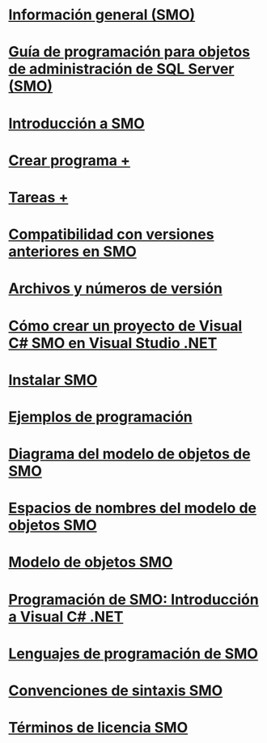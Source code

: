 # [Información general (SMO)](overview-smo.md)
# [Guía de programación para objetos de administración de SQL Server (SMO)](sql-server-management-objects-smo-programming-guide.md)
# [Introducción a SMO](getting-started-in-smo.md)
# [Crear programa +](../../relational-databases/server-management-objects-smo/create-program/calling-methods.md)
# [Tareas +](../../relational-databases/server-management-objects-smo/tasks/backing-up-and-restoring-databases-and-transaction-logs.md)

# [Compatibilidad con versiones anteriores en SMO](backward-compatibility-in-smo.md)
# [Archivos y números de versión](files-and-version-numbers.md)
# [Cómo crear un proyecto de Visual C# SMO en Visual Studio .NET](how-to-create-a-visual-csharp-smo-project-in-visual-studio-net.md)
# [Instalar SMO](installing-smo.md)
# [Ejemplos de programación](link-to-programming-samples.md)
# [Diagrama del modelo de objetos de SMO](smo-object-model-diagram.md)
# [Espacios de nombres del modelo de objetos SMO](smo-object-model-namespaces.md)
# [Modelo de objetos SMO](smo-object-model.md)
# [Programación de SMO: Introducción a Visual C# .NET](smo-programming-getting-started-in-visual-csharp-net.md)
# [Lenguajes de programación de SMO](smo-programming-languages.md)
# [Convenciones de sintaxis SMO](smo-syntax-conventions.md)
# [Términos de licencia SMO](smo-license-terms.md)
